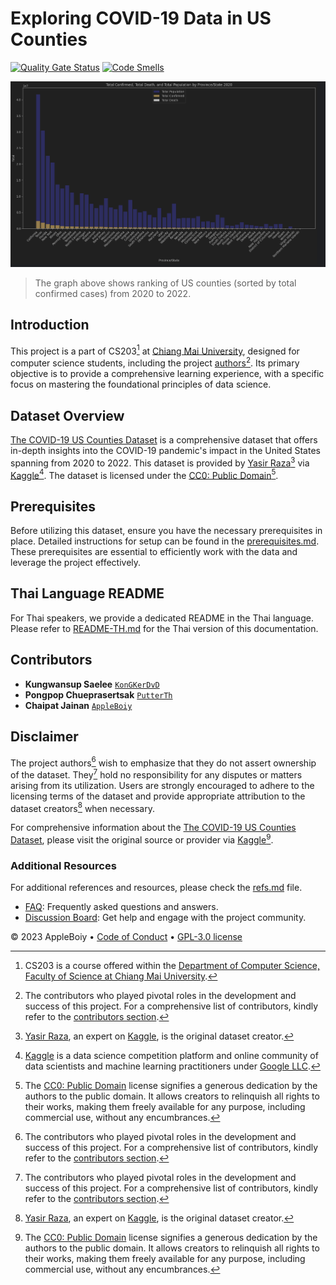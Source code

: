 # Exploring COVID-19 Data in US Counties

[![Quality Gate Status](https://sonarcloud.io/api/project_badges/measure?project=AppleBoiy_Covid-19US-CS203&metric=alert_status)](https://sonarcloud.io/summary/new_code?id=AppleBoiy_Covid-19US-CS203) [![Code Smells](https://sonarcloud.io/api/project_badges/measure?project=AppleBoiy_Covid-19US-CS203&metric=code_smells)](https://sonarcloud.io/summary/new_code?id=AppleBoiy_Covid-19US-CS203)

![The ranking of US counties (sorted by total confirmed cases) from 2020 to 2022](../resource/etc/sort_by_total_confirm.png)
> The graph above shows ranking of US counties (sorted by total confirmed cases) from 2020 to 2022.

## Introduction

This project is a part of CS203[^I] at [Chiang Mai University][CMU url],
designed for computer science students, including the project [authors](#contributors)[^II].
Its primary objective is to provide a comprehensive learning experience,
with a specific focus on mastering the foundational principles of data science.

## Dataset Overview

[The COVID-19 US Counties Dataset][Dataset url] is a comprehensive dataset
that offers in-depth insights into the COVID-19 pandemic's impact in the United States spanning from 2020 to 2022.
This dataset is provided by [Yasir Raza][Yasir Kaggle][^III] via [Kaggle][Kaggle][^IV].
The dataset is licensed under the [CC0: Public Domain][CC0: Public Domain][^V].

## Prerequisites

Before utilizing this dataset, ensure you have the necessary prerequisites in place.
Detailed instructions for setup can be found in the [prerequisites.md](docs/prerequisites.md).
These prerequisites are essential to efficiently work with the data and leverage the project effectively.

## Thai Language README

For Thai speakers, we provide a dedicated README in the Thai language. Please refer to [README-TH.md](README-TH.md) for the Thai version of this documentation.

## Contributors

- **Kungwansup Saelee** [`KonGKerDvD`](https://github.com/KonGKerDvD)
- **Pongpop Chueprasertsak** [`PutterTh`](https://github.com/PutterTh)
- **Chaipat Jainan** [`AppleBoiy`](https://github.com/AppleBoiy)

## Disclaimer

The project authors[^II] wish to emphasize that they do not assert ownership of the dataset.
They[^II] hold no responsibility for any disputes or matters arising from its utilization.
Users are strongly encouraged to adhere to the licensing terms of the dataset 
and provide appropriate attribution to the dataset creators[^III] when necessary.

For comprehensive information about the [The COVID-19 US Counties Dataset][Dataset url],
please visit the original source or provider via [Kaggle][Dataset url][^V].

### Additional Resources

For additional references and resources, please check the [refs.md](docs/refs.md) file.

- [FAQ](docs/FAQ.md): Frequently asked questions and answers.
- [Discussion Board](https://github.com/AppleBoiy/Covid-19US-CS203/discussions): Get help and engage with the project community.

[^I]: CS203 is a course offered within the [Department of Computer Science, Faculty of Science at Chiang Mai University][CSCMU url].
[^II]: The contributors who played pivotal roles in the development and success of this project. For a comprehensive list of contributors, kindly refer to the [contributors section](#contributors).
[^III]: [Yasir Raza](https://www.kaggle.com/yasirabdaali), an expert on [Kaggle][Kaggle], is the original dataset creator.
[^IV]: [Kaggle](https://www.kaggle.com) is a data science competition platform and online community of data scientists and machine learning practitioners under [Google LLC](https://en.wikipedia.org/wiki/Google).
[^V]: The [CC0: Public Domain](https://creativecommons.org/publicdomain/zero/1.0/) license signifies a generous dedication by the authors to the public domain. It allows creators to relinquish all rights to their works, making them freely available for any purpose, including commercial use, without any encumbrances.

&copy; 2023 AppleBoiy &bull; [Code of Conduct](CODE_OF_CONDUCT.md) &bull; [GPL-3.0 license](../LICENSE)

[Yasir Kaggle]: https://www.kaggle.com/yasirabdaali
[Kaggle]: https://www.kaggle.com
[CC0: Public Domain]: https://creativecommons.org/publicdomain/zero/1.0/
[Dataset url]: https://www.kaggle.com/yasirabdaali/corona-virus-covid19-us-counties
[CSCMU url]: https://www.cs.science.cmu.ac.th/en/
[CMU url]: https://www.cmu.ac.th/en/
